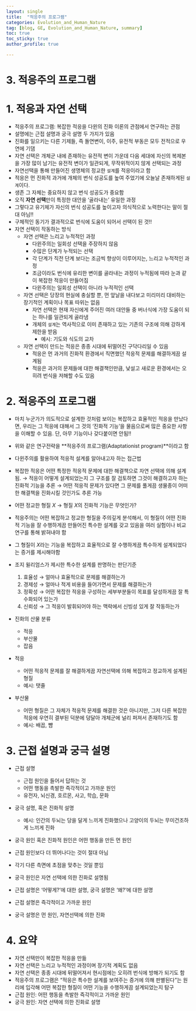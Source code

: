 ```yaml
---
layout: single
title:  "적응주의 프로그램"
categories: Evolution_and_Human_Nature
tag: [blog, GE, Evolution_and_Human_Nature, summary]
toc: true
toc_sticky: true
author_profile: true

---
```


# 3. 적응주의 프로그램

# 1. 적응과 자연 선택

- 적응주의 프로그램: 복잡한 적응을 다윈의 진화 이론의 관점에서 연구하는 관점
- 설명에는 근접 설명과 궁극 설명 두 가지가 있음
- 진화를 일으키는 다른 기제들, 즉 돌연변이, 이주, 유전적 부동은 모두 전적으로 우연에 기댐
- 자연 선택은 개체군 내에 존재하는 유전적 변이 가운데 다음 세대에 자신의 복제본을 가장 많이 남기는 유전적 변이가 일관되게, 무작위적이지 않게 선택되는 과정
- 자연선택을 통해 만들어진 생명체의 정교한 `설계`를 적응이라고 함
- 적응은 먼 진화적 과거에 개체의 번식 성공도를 높여 주었기에 오늘날 존재하게된 `설계`이다.
- 생존 그 자체는 중요하지 않고 번식 성공도가 중요함
- 오직 **자연 선택**만이 특정한 대안을 ‘골라내는’ 유일한 과정
- 그렇다고 유기체가 자신의 번식 성공도를 높이고자 의식적으로 노력한다는 말이 절대 아님!!
- 구체적인 동기가 결과적으로 번식에 도움이 되어서 선택이 된 것!!
- 자연 선택이 작동하는 방식
    - 자연 선택은 느리고 누적적인 과정
        - 다윈주의는 일회성 선택을 주장하지 않음
        - 수많은 단계가 누적되는 선택
        - 각 단계가 직전 단계 보다는 조금씩 향상이 이루어지는, 느리고 누적적인 과정
        - 조금이라도 번식에 유리한 변이를 골라내는 과정이 누적됨에 따라 눈과 같이 복잡한 적응이 만들어짐
        - 다윈주의는 일회성 선택이 아니라 누적적인 선택
    - 자연 선택은 당장의 현실에 충실할 뿐, 먼 앞날을 내다보고 미리미리 대비하는 장기적인 계획이나 목표 따위는 없음
        - 자연 선택은 현재 자신에게 주어진 여러 대안들 중 버너식에 가장 도움이 되는 하나를 일관되게 골라냄
        - 개체의 `설계`는 역사적으로 이미 존재하고 있는 기존의 구조에 의해 강하게 제한을 받음
            - 예시: 기도와 식도의 교차
    - 자연 선택이 만드는 적응은 종종 시대에 뒤떨어진 구닥다리일 수 있음
        - 적응은 먼 과거의 진화적 환경에서 직면했던 적응적 문제를 해결하게끔 설계됨
        - 적응은 과거의 문제들에 대한 해결책인만큼, 낯설고 새로운 환경에서는 오히려 번식을 저해할 수도 있음

# 2. 적응주의 프로그램

- 마치 누군가가 의도적으로 설계한 것처럼 보이는 복잡하고 효율적인 적응을 만났다면, 우리는 그 적응에 대해서 그 것의 ‘진화적 기능’을 물음으로써 많은 중요한 사항을 이해할 수 있음. 단, 아무 기능이나 갖다붙이면 안됨!!
- 위와 같은 연구전략을 **적응주의 프로그램(Adaptationist program)**이라고 함
- 다윈주의를 활용하여 적응적 설계를 알아내고자 하는 접근법
- 복잡한 적응은 어떤 특정한 적응적 문제에 대한 해결책으로 자연 선택에 의해 설계됨. → 적응이 어떻게 설계되었는지 그 구조를 잘 검토하면 그것이 해결하고자 하는 진화적 기능을 추론 → 어떤 적응적 문제가 있다면 그 문제를 풀게끔 생물종이 어떠한 해결책을 진화시킬 것인가도 추론 가능
- 어떤 정교한 형질 $X$ → 형질 $X$의 진화적 기능은 무엇인가?
- 적응주의는 어떤 복잡하고 정교한 형질을 주의깊게 분석해서, 이 형질이 어떤 진화적 기능을 잘 수행하게끔 만들어진 특수한 설계를 갖고 있음을 여러 실험이나 비교 연구를 통해 밝혀내야 함
- 그 형질이 $X$라는 기능을 복잡하고 효율적으로 잘 수행하게끔 특수하게 설계되었다는 증거를 제시해야함

- 조지 윌리엄스가 제시한 특수한 설계를 판명하는 판단기준
    1. 효율성 → 얼마나 효율적으로 문제를 해결하는가
    2. 경제성 → 얼마나 적게 비용을 들어가면서 문제를 해결하는가
    3. 정확성 → 어떤 복잡한 적응을 구성하는 세부부분들이 목표를 달성하게끔 잘 특수화되어 있는가
    4. 신뢰성 → 그 적응이 발휘되어야 하는 맥락에서 신빙성 있게 잘 작동하는가

- 진화의 산물 분류
    - 적응
    - 부산물
    - 잡음

- 적응
    - 어떤 적응적 문제를 잘 해결하게끔 자연선택에 의해 복잡하고 정교하게 설계된 형질
    - 예시: 탯줄

- 부산물
    - 어떤 형질은 그 자체가 적응적 문제를 해결한 것은 아니지만, 그저 다른 복잡한 적응에 우연히 결부된 덕분에 덩달아 개체군에 널리 퍼져서 존재하기도 함
    - 예시: 배꼽, 뺨

# 3. 근접 설명과 궁극 설명

- 근접 설명
    - 근접 원인을 들어서 답하는 것
    - 어떤 행동을 촉발한 즉각적이고 가까운 원인
    - 유전자, 뇌신경, 호르몬, 사고, 학습, 문화
- 궁극 설명, 혹은 진화적 설명
    - 예시: 인간의 두뇌는 당을 달게 느끼게 진화했으나 고양이의 두뇌는 무미건조하게 느끼게 진화

- 궁극 원인 혹은 진화적 원인은 어떤 행동을 만든 먼 원인
- 근접 원인보다 더 뛰어나다는 것이 절대 아님
- 각기 다른 측면에 초점을 맞추는 것일 뿐임
- 궁극 원인은 자연 선택에 의한 진화로 설명됨
- 근접 설명은 ‘어떻게?’에 대한 설명, 궁극 설명은 ‘왜?’에 대한 설명
- 근접 설명은 즉각적이고 가까운 원인
- 궁극 설명은 먼 원인, 자연선택에 의한 진화

# 4. 요약

- 자연 선택만이 복잡한 적응을 만듦
- 자연 선택은 느리고 누적적인 과정이며 장기적 계획도 없음
- 자연 선택은 종종 시대에 뒤떨어져서 현시점에는 오히려 번식에 방해가 되기도 함
- 적응주의 프로그램은 “적응은 특수한 설계를 보여주는 증거에 의해 판별된다”는 원리에 입각해 어떤 복잡한 형질이 어떤 기능을 수행하게끔 설계되었는지 탐구
- 근접 원인: 어떤 행동을 촉발한 즉각적이고 가까운 원인
- 궁극 원인: 자연 선택에 의한 진화로 설명